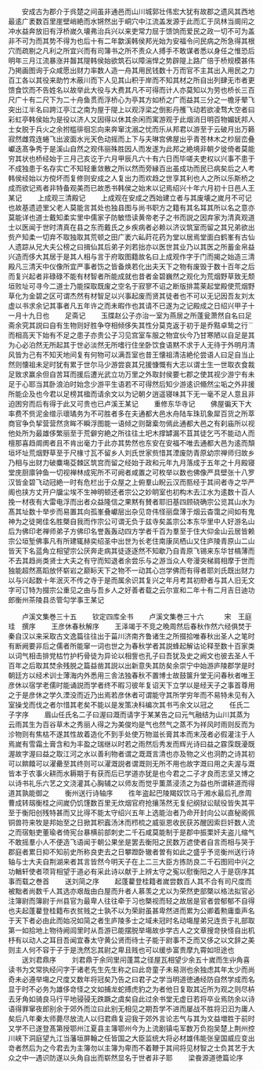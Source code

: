<!-- { "loadSidebar": true } -->
　　安成古为郡介于呉楚之间虽非通邑而山川城郭壮伟宏大犹有故郡之遗风其西地最逺广袤数百里崖壁峭絶而水锵然出于峒穴中江流盖发源于此而汇于凤林当阛闬之冲水益奔放旧有浮桥嵗久壊弗治兵兴以来吏常力屈于馈饷而爱民之政一切不可为盖非不可为而其势不得为也后十有二年歙溪韩侯邦光始为安福令问民病之所急得其根穴而疏剔之凡利之所宜兴而有司簿书之所不责众人搏手不敢谋者悉以身任之惟恐后明年三月江流暴涨并齧其隄韩侯始欲筑石以障湍悍之势辟隄上路广倍于桥规模甚伟乃掲画图询于众咸愿出财力率数人造一舟其用民钱数十万而官不主其出入用民之力百工各以其役来助竹木蔽川而下人见其山积于岸而不知其材之所自出列肆无市者更馈食饮而不告姓名以故举此大役与大费其凡不可得而计人亦莫知以为劳也桥长三百尺广十有二尺下为二十舟鱼贯而浮桥心为亭其方如桥之广而益其三分之一檐牙翚飞突出江半名曰跨江亭江之南为屋于隄上以观浮梁之倒影丹雘飞动若欲凌骛大空者曰彩虹亭韩侯始为是役以济人又因得以休其余闲而寓游观于此烟消日明百物媚妩邦人士女脱于兵火之余拊槛徘徊忘向来奔窜沈溺之忧而乐从邦君以游至于云破月出万籁寂然雌霓连蜷飞出波面水光天色动摇而上下与夫琳宫佛屋出乎青苍林木之杪层峦叠巘迭髙争秀于是溪山自然之观伟丽殊胜因人而发遂为此邦之絶境非朝夕徙倚者莫能穷其状也桥经始于三月己亥讫于六月甲辰凡六十有六日而毕嗟夫吏权以兴事不患于不成独患于名存实亡不知轻重敛散之所以然而旁縁百出虽成功而民已病矣后之人考韩侯经始以方傥坏而复修则安成之人复出力而欢趋之世享其利也人之所以乐斯桥之成而欲记焉者非特备观美而已故悉书韩侯之始末以记焉绍兴十年六月初十日邑人王某记
　　上成观三清殿记
　　上成观在安成之西始建立者与其废壊之嵗月不可记也故基遗迹里父老人莫能言其处也独县图与尚书职方之籍有其名耳其所以名之意亦莫能详也道士戴知柔实里中儒家子防敏悟读黄帝老子之书而説之因弃家为清真观道士以医闻于世时清真在县之东而戴氏之乡疾病者必赖以济议筑室而留之其兄弟欲出赀产知柔一切弃不取独取其荒顿之田广袤六畆莳花药为堂以居焉堂面白鹤峯有古仙人遗踪从兄大夫公榜之曰揖仙其后弟子刘若拙亦以医世其业乃以其医之所蓄金帛益兴造而侈大其居于是其人相与言于府取图籍故名曰上成观作字于门而揭之始造三清殿凡三清天中仪像所宜严事者饬之皆备焕若化出夫天下之物有废毁于数十百年之后而复兴起者非碌碌不能有材智者所能成就也昔者金碧巍然之观化为荒烟野草致无颓垣败址可寻今二道士乃能探取既废之空名于寂寥不诏之断版排蒿莱起堂殿使荒烟野草化为金碧之区可谓杰然有材智足以兴事起废而贤其徒者也不可以无记因吾友刘太虚以书求余记其事者凡五年许之而未暇作也其请不已遂为之记殿成之日绍兴甲子十一月十九日也
　　足斋记
　　玉牒赵公子亦治一室为燕居之所蓬瓮萧然自名曰足斋余究其説曰自有生物则好胜争夺相倾侈失其性分莫克返于初于是乔黠卓鸷之行而相高天下始有不足之患子亦贵公子习见宫室车服之物宜伙今乃甘寒陋以自足是其为心必泊然无所起其于世必淡然无所嗜行住坐卧饮食语黙不求于人无待于外明月清风皆为己有不知天地间复有何物可以满吾室也昔王懐祖清洁絶伦尝语人曰足自当止然则懐祖未足时犹有累于世尔马少游尝哀其兄援慷慨有大志以谓士生一世取衣食裁足致求赢余但自苦耳而援后遭光武立功万里之外取封侯要七郡之使其视少游宁有未足于心耶当其卧浪泊时始念少游平生语若不可得然后知少游逺识翛然尘垢之外非援所能企及也今君以足榜其楹而请余文以为记朝夕逍遥寝味其下无一毫不足人意且非迫困穷而后有得于此又可贵也已卢溪王某记
　　重修东华寺记
　　佛屋徧天下大率费不赀泥金缯示瓌璚务为不可胜者多在夫通都大邑水舟陆车珠玑象犀百货之所萃商官争负挈营营然贪眸不瞬浮图能一语倾之则罄槖勿傿此通都大邑之有刹庙所以视他处所为最雄侈繁丽至于荒僻穷絶之所往往土圯木撑罅漏不苴其徒乞丐不能动人而檀那喜趋阛阓者且不肯出毫力于此亦其势然也东安在安福不唯去通都大邑为逺而頽垣坏址荒烟野草至于尺椽寸瓦不留乡人刘氏世家赀惜其湮废防青原幼宗禅师归故乡乃相与出财力破麋塲芟棘区筑宫而留之经始于政和元年九月落成于五年之十月殿寝堂庑厨廪钟鱼一切视禅林成宪所不可阙者咸置之可枚举以数也佛像严具壁张十八罗汉皆金碧飞动冠絶一时有危栏出于众屋之上俯羣山睨云汉而匦经于其间者寺之华严阁也挟方丈开户牖尘埃不生神明顿还者宗公之妙眀室也初构木去江水为逺数十百人挽一材夜有大雷电浮而出者众益隆信之果黙有賛者耶旧基四顾硗确宗公览其山水为髙其址数十举步而易置其向孤峯叠巘层出杂见竒伟怪丽盘薄于烟云杳霭之间如有鬼神为之徒掲佳名胜槩自我而作宗公可谓无负于兹寺矣盖宗公本东华里中人好游名山后为佛印老禅师弟子方佛印名誉轰轰动四方学者千百为羣至于住大仰金山云居皆赖宗公垣堑佛事凡有所建辄赫奕绍圣中出世为长老住南康凤栖山又住庐陵青原山二山皆天下名蓝角立相望宗公厌奔走病其徒逐逐然不知歇乃自青原飞锡来东华甘槁薄而不去其趋尚类贤士大夫之有守而知退者余尝乐与之游当众人夸漫突梯肩相摩于世而独能超然髙蹈放怀崭岩之巅眎天下之物不一动其心岂学佛而有得者耶刘氏既出财力以与兴起数十年泯灭不传之寺于是而属余识其复兴之年月考其初剙者与其人旧无文字可订特为掇宗公重见之由与吾乡人之好善者载之云尔宣和二年十有二月吉日迪功郎衡州茶陵县丞管勾学事王某记





　　卢溪文集巻三十五
　　钦定四库全书
　　卢溪文集巻三十六　　　宋　王庭珪　撰序
　　王彦休春秋解序
　　王泽竭于不竞之晩周然后春秋作然六经俱焚于秦自汉以来采取古文逸篇往往出于菑川济南齐鲁诸生之所掇拾唯春秋出圣人之笔时有断阙要非后之儒者所能窜一词也世之为春秋学者其説蜂起解诂论释至数十百家类以词气相击排党枯竹护朽骨徒为异论以相訾也孔子曰吾犹及史之阙文也彼去圣人千百年之后取其焚余残脱之篇益凿其説以出新意失其防矣余崇宁中始游庐陵郡学是时朝廷方以经术训士薄海内外悉用三舎法独春秋不置博士故鼓箧升堂无问春秋者唯王彦休以宿学老儒时能诵説而学者终不暇习彼年复诏天下立学以是经天子之事首尊用之于是彦休之学久湮没而近乃出焉若彦休者可谓能守其所学穷年而不易特未见有入室操戈而伐之者尔惜其老矣不能以是发策决科编次其书丐余文以冠之
　　任氏二子字序
　　眉山任氏名二子曰渥曰溉而请字于某某告之曰元气融结为山川其蒸为云雨其生为百谷草木之秀丽人得之为美俊均是气也然气之蒸不为祥风时雨则反而为沴物则有焦枯不遂其性故着造化不到手处使万物滋长膏其本而末茂者必假灌注于人焉嵗有雪霜土膏含和为丰盈之瑞继以时若之雨然后秀发而辉光诗曰益之霡霂既瀀既渥故字渥曰益之取江河之水以善利物者谓之溉溉言清也亦及物之义也泂酌之诗其初可以餴饎可以濯罍至其终则可以濯溉説者谓溉则无所不用也故字溉曰用之夫渥与溉皆本于农事火耕而水耨期于有获而后已学道亦犹是也今君之二子才良而志坚又博之以诗书礼乐六艺之文浇灌其心胸辅之以师友而觉乎薫蒸浸渍之为益也所谓耕道而得道其孰能御之
　　衡州送行诗轴序
　　徃年盗起巴陵羯奴饮马于湘水最后孔彦周曹成转刼衡桂之间嵗仍饥馑数百里无炊烟官府抢攘荡然无复纪纲狱讼赋役皆失其平至于衡阳创残特甚而又比得不能太守绍兴五年上选能治者乃命开封向公以直秘阁佩铜兽符来牧是邦始至之日掀其积蠧汤沐而栉梳之威驱恩收民获苏醒因索巨奸数人流之而宿魁吏董瑜者倚宪台暴横前部刺史二千石咸莫能制于是郡中振栗奸夫盗儿缩气不敢摇羣小人不便造飞语闻于朝公果坐是罢去衡阳之民数万遮使者自言而相与哭于郡庭者累日抑不知前史所称良吏去之日攀蹬卧辙者曽有如此之盛乎予览衡州送行诗轴与士大夫自荆湖来者其言皆然今明天子在上二三大臣方拣防良二千石图囘中兴之功輶轩使者项背相望于道必有采此诗以献于上辨太守之寃以慰衡阳之人于是窃序其事而载之巻首
　　送刘简之序
　　起蓬藋登桂籍者嵗尝数百人其不合有司尺度而被黜者尚数千人其选亦艰哉由白屋而升者人慕羡之尤以为荣然吏部槩以格法拟官必注簿尉而簿尉于州县官为最卑人往往牵于习也槩视而轻之故居是官者尝郁郁不自得也夫起蓬藋登桂籍布衣贫贱之士孰不以为荣尉虽甚卑然进而累为公卿着勲庸埀声名于天下者必由此而始况如简之者生庐陵多士之域未冠时名动塲屋弟兄连贡于礼部取第一如拾地上物待阙闾里时从吾游已能摆脱举塲故歩学古人之文章搜竒抉怪自出机杼有以动人之耳目吾闻宜春太守黄公贤而待士子能于尉事不乏而又侈之以文辞之美则主人何不容于子于是洗然忘其尉之卑且贱也可以缓歩富贵摩九霄如坦途也
　　送刘君鼎序
　　刘君鼎于余同里闬蓬蒿之径屋瓦相望少余五十嵗而生丱角喜读书为文常执经问字于诸老先生先生称之曰此竒童子未易测也余独虑其年太少而尚奇未必遵举塲之尺度又数年将冠矣乃告之曰君子之学当明道徳通经防自然学成而名显于时不必务为雄侈竒怪之文如捕龙蛇搏虎豹之为者他日复取其近所为观之则尽枿去牙角如骑良马行平地骎骎无跌蹶之虞矣自此过余书堂无虚日若将卒业焉防余以诗语得罪窜夜郎别余于郊外而泣曰此别无相见之期吾学不进而屡战不胜将汩汩为庸人矣后八年秦太师薨尽放流人以归君鼎复迎我于郊外言论志气与其为文益増胜于前时又学不已遂登髙第授鄂州江夏县主簿鄂州今为上流剧镇屯军数万负抱吴楚上荆州控川峡下洞庭望九江当藩垣屏翰之任皆国之大臣监统大将必材雄伟能张皇国威应变出竒者然后为之今君去为主簿勿以主簿为卑而不着鞭于其间将见材智之士负其艺于大众之中一遇识防遂以头角自出而崭然显名于世者非子耶
　　梁飬源道徳篇论序

